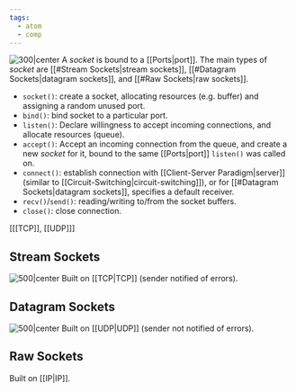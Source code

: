 ```yaml
---
tags:
  - atom
  - comp
---
```

![300|center](sockets.excalidraw)
A *socket* is bound to a [[Ports|port]]. The main types of *socket* are [[#Stream Sockets|stream sockets]], [[#Datagram Sockets|datagram sockets]], and [[#Raw Sockets|raw sockets]].
- `socket()`: create a socket, allocating resources (e.g. buffer) and assigning a random unused port.
- `bind()`: bind socket to a particular port.
- `listen()`: Declare willingness to accept incoming connections, and allocate resources (queue).
- `accept()`: Accept an incoming connection from the queue, and create a new *socket* for it, bound to the same [[Ports|port]] `listen()` was called on.
- `connect()`: establish connection with [[Client-Server Paradigm|server]] (similar to [[Circuit-Switching|circuit-switching]]), or for [[#Datagram Sockets|datagram sockets]], specifies a default receiver.
- `recv()`/`send()`: reading/writing to/from the socket buffers.
- `close()`: close connection.

 \[[[TCP]], [[UDP]]\]
## Stream Sockets
![500|center](tcp-sockets.excalidraw)
Built on [[TCP|TCP]] (sender notified of errors).

## Datagram Sockets
![500|center](udp-sockets.excalidraw)
Built on [[UDP|UDP]] (sender not notified of errors).
## Raw Sockets
Built on [[IP|IP]].
